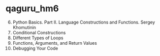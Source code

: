 # qaguru_hm6
6. Python Basics. Part II. Language Constructions and Functions. Sergey Khomutinin
1. Conditional Constructions
2. Different Types of Loops
3. Functions, Arguments, and Return Values
4. Debugging Your Code
